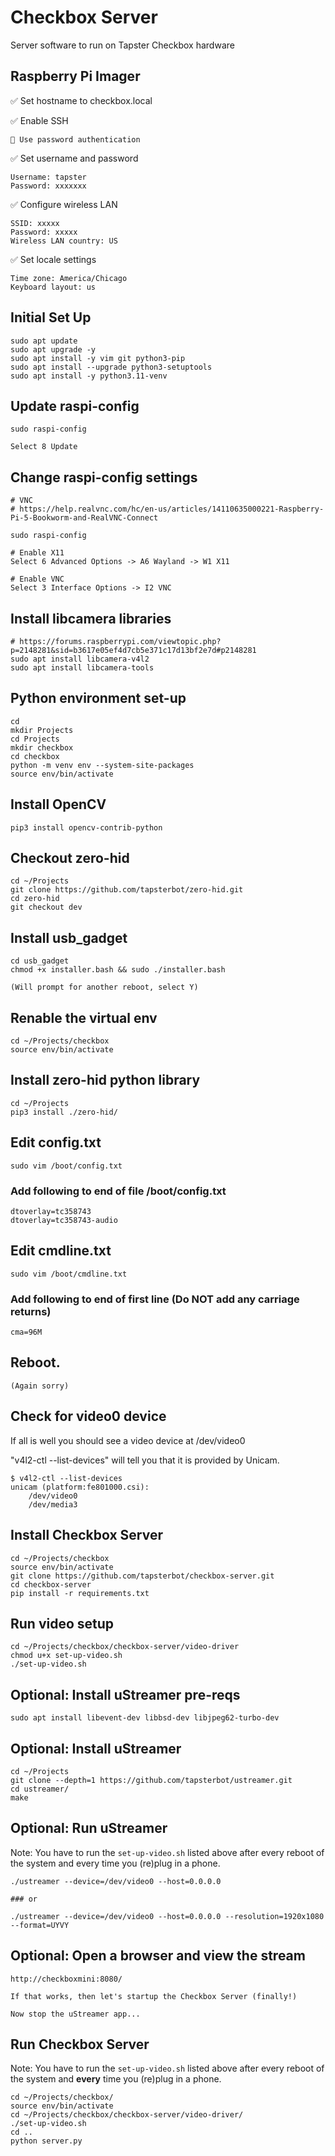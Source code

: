 # Checkbox Server
Server software to run on Tapster Checkbox hardware


## Raspberry Pi Imager 
  ✅ Set hostname to checkbox.local

  ✅ Enable SSH
    
    🔘 Use password authentication

  ✅ Set username and password

    Username: tapster
    Password: xxxxxxx

  ✅ Configure wireless LAN

    SSID: xxxxx
    Password: xxxxx
    Wireless LAN country: US

  ✅ Set locale settings

    Time zone: America/Chicago
    Keyboard layout: us


## Initial Set Up
    sudo apt update
    sudo apt upgrade -y
    sudo apt install -y vim git python3-pip
    sudo apt install --upgrade python3-setuptools
    sudo apt install -y python3.11-venv


## Update raspi-config
    sudo raspi-config

    Select 8 Update    

## Change raspi-config settings
    # VNC
    # https://help.realvnc.com/hc/en-us/articles/14110635000221-Raspberry-Pi-5-Bookworm-and-RealVNC-Connect
    
    sudo raspi-config
    
    # Enable X11
    Select 6 Advanced Options -> A6 Wayland -> W1 X11
    
    # Enable VNC
    Select 3 Interface Options -> I2 VNC

## Install libcamera libraries

    # https://forums.raspberrypi.com/viewtopic.php?p=2148281&sid=b3617e05ef4d7cb5e371c17d13bf2e7d#p2148281
    sudo apt install libcamera-v4l2
    sudo apt install libcamera-tools

## Python environment set-up
    cd
    mkdir Projects
    cd Projects
    mkdir checkbox
    cd checkbox
    python -m venv env --system-site-packages
    source env/bin/activate

## Install OpenCV
    pip3 install opencv-contrib-python
    
## Checkout zero-hid
    cd ~/Projects
    git clone https://github.com/tapsterbot/zero-hid.git
    cd zero-hid
    git checkout dev

## Install usb_gadget
    cd usb_gadget
    chmod +x installer.bash && sudo ./installer.bash

    (Will prompt for another reboot, select Y)

## Renable the virtual env
    cd ~/Projects/checkbox
    source env/bin/activate

## Install zero-hid python library
    cd ~/Projects
    pip3 install ./zero-hid/


## Edit config.txt
    sudo vim /boot/config.txt 

### Add following to end of file /boot/config.txt 
    dtoverlay=tc358743
    dtoverlay=tc358743-audio

## Edit cmdline.txt
    sudo vim /boot/cmdline.txt 

### Add following to end of first line (Do NOT add any carriage returns)
    cma=96M

## Reboot. 
    (Again sorry)

## Check for video0 device    
If all is well you should see a video device at /dev/video0

"v4l2-ctl --list-devices" will tell you that it is provided by Unicam.

    $ v4l2-ctl --list-devices
    unicam (platform:fe801000.csi):
    	/dev/video0
    	/dev/media3
    
## Install Checkbox Server 
    cd ~/Projects/checkbox
    source env/bin/activate    
    git clone https://github.com/tapsterbot/checkbox-server.git
    cd checkbox-server
    pip install -r requirements.txt

## Run video setup
    cd ~/Projects/checkbox/checkbox-server/video-driver
    chmod u+x set-up-video.sh
    ./set-up-video.sh

## Optional: Install uStreamer pre-reqs
    sudo apt install libevent-dev libbsd-dev libjpeg62-turbo-dev

## Optional: Install uStreamer
    cd ~/Projects
    git clone --depth=1 https://github.com/tapsterbot/ustreamer.git
    cd ustreamer/
    make

## Optional: Run uStreamer
Note: You have to run the `set-up-video.sh` listed above after every reboot of the system and every time you (re)plug in a phone.
   
    ./ustreamer --device=/dev/video0 --host=0.0.0.0

    ### or
    
    ./ustreamer --device=/dev/video0 --host=0.0.0.0 --resolution=1920x1080 --format=UYVY

## Optional: Open a browser and view the stream
    http://checkboxmini:8080/

    If that works, then let's startup the Checkbox Server (finally!)

    Now stop the uStreamer app...

## Run Checkbox Server
Note: You have to run the `set-up-video.sh` listed above after every reboot of the system and **every** time you (re)plug in a phone.
    
    cd ~/Projects/checkbox/
    source env/bin/activate
    cd ~/Projects/checkbox/checkbox-server/video-driver/
    ./set-up-video.sh
    cd ..
    python server.py
